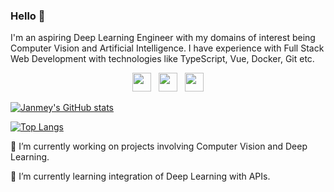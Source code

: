 ### Hello 👋

I'm an aspiring Deep Learning Engineer with my domains of interest being Computer Vision and Artificial Intelligence. I have experience with Full Stack Web Development with technologies like TypeScript, Vue, Docker, Git etc.

<p align='center'>
<a href="https://www.linkedin.com/in/janmey-shukla-a9146a242/"><img height="30" src="https://eaoo.info/wp-content/uploads/2016/11/linkedin-logo-3.png"></a>&nbsp;&nbsp;
<a href="https://www.instagram.com/janmey_shukla/"><img height="30" src="https://upload.wikimedia.org/wikipedia/commons/thumb/a/a5/Instagram_icon.png/2048px-Instagram_icon.png"></a>&nbsp;&nbsp;
<a href="mailto:janmayshuklay@gmail.com"><img height="30" src="https://cdn4.iconfinder.com/data/icons/social-media-logos-6/512/112-gmail_email_mail-512.png"></a>
</p>

[![Janmey's GitHub stats](https://github-readme-stats.vercel.app/api?username=Vortexx2&count_private=true&show_icons=true&theme=synthwave)](https://github.com/anuraghazra/github-readme-stats)

[![Top Langs](https://github-readme-stats.vercel.app/api/top-langs/?username=Vortexx2&layout=compact)](https://github.com/anuraghazra/github-readme-stats)

🔭 I’m currently working on projects involving Computer Vision and Deep Learning.

🌱 I’m currently learning integration of Deep Learning with APIs.
<!--
**Vortexx2/Vortexx2** is a ✨ _special_ ✨ repository because its `README.md` (this file) appears on your GitHub profile.

Here are some ideas to get you started:

- 🔭 I’m currently working on ...
- 🌱 I’m currently learning ...
- 👯 I’m looking to collaborate on ...
- 🤔 I’m looking for help with ...
- 💬 Ask me about ...
- 📫 How to reach me: ...
- 😄 Pronouns: ...
- ⚡ Fun fact: ...
-->
